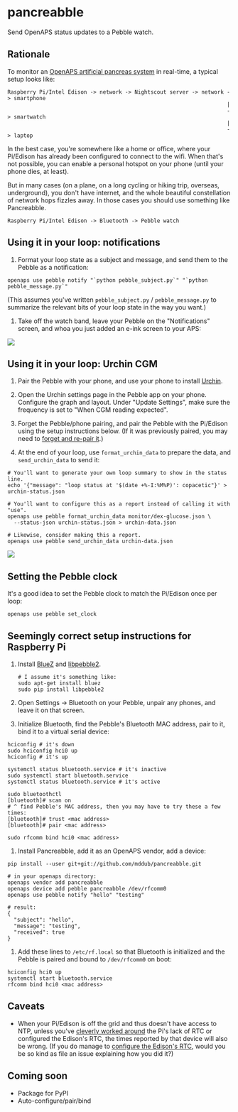 # pancreabble

Send OpenAPS status updates to a Pebble watch.

## Rationale

To monitor an [OpenAPS artificial pancreas system](https://github.com/openaps/docs) in real-time, a typical setup looks like:
```
Raspberry Pi/Intel Edison -> network -> Nightscout server -> network -> smartphone
                                                                     |
                                                                     -> smartwatch
                                                                     |
                                                                     -> laptop
```

In the best case, you're somewhere like a home or office, where your Pi/Edison has already been configured to connect to the wifi. When that's not possible, you can enable a personal hotspot on your phone (until your phone dies, at least).

But in many cases (on a plane, on a long cycling or hiking trip, overseas, underground), you don't have internet, and the whole beautiful constellation of network hops fizzles away. In those cases you should use something like Pancreabble.
```
Raspberry Pi/Intel Edison -> Bluetooth -> Pebble watch
```

## Using it in your loop: notifications

1. Format your loop state as a subject and message, and send them to the Pebble as a notification:
  ```
  openaps use pebble notify "`python pebble_subject.py`" "`python pebble_message.py`"
  ```

  (This assumes you've written `pebble_subject.py` / `pebble_message.py` to summarize the relevant bits of your loop state in the way you want.)

1. Take off the watch band, leave your Pebble on the "Notifications" screen, and whoa you just added an e-ink screen to your APS:

  ![](http://i.imgur.com/hapQB8I.jpg)

## Using it in your loop: Urchin CGM

1. Pair the Pebble with your phone, and use your phone to install [Urchin](https://github.com/mddub/urchin-cgm).

1. Open the Urchin settings page in the Pebble app on your phone. Configure the graph and layout. Under "Update Settings", make sure the frequency is set to "When CGM reading expected".

1. Forget the Pebble/phone pairing, and pair the Pebble with the Pi/Edison using the setup instructions below. (If it was previously paired, you may need to [forget and re-pair it](https://gist.github.com/0/c73e2557d875446b9603).)

1. At the end of your loop, use `format_urchin_data` to prepare the data, and `send_urchin_data` to send it:
  ```
  # You'll want to generate your own loop summary to show in the status line.
  echo '{"message": "loop status at '$(date +%-I:%M%P)': copacetic"}' > urchin-status.json

  # You'll want to configure this as a report instead of calling it with "use".
  openaps use pebble format_urchin_data monitor/dex-glucose.json \
    --status-json urchin-status.json > urchin-data.json

  # Likewise, consider making this a report.
  openaps use pebble send_urchin_data urchin-data.json
  ```

  ![](http://i.imgur.com/n5dcNj1.jpg)

## Setting the Pebble clock

It's a good idea to set the Pebble clock to match the Pi/Edison once per loop:
```
openaps use pebble set_clock
```

## Seemingly correct setup instructions for Raspberry Pi

1. Install [BlueZ](http://www.bluez.org/) and [libpebble2](https://github.com/pebble/libpebble2).

   ```
   # I assume it's something like:
   sudo apt-get install bluez
   sudo pip install libpebble2
   ```

1. Open Settings -> Bluetooth on your Pebble, unpair any phones, and leave it on that screen.

1. Initialize Bluetooth, find the Pebble's Bluetooth MAC address, pair to it, bind it to a virtual serial device:

  ```
  hciconfig # it's down
  sudo hciconfig hci0 up
  hciconfig # it's up

  systemctl status bluetooth.service # it's inactive
  sudo systemctl start bluetooth.service
  systemctl status bluetooth.service # it's active

  sudo bluetoothctl
  [bluetooth]# scan on
  # ^ find Pebble's MAC address, then you may have to try these a few times:
  [bluetooth]# trust <mac address>
  [bluetooth]# pair <mac address>

  sudo rfcomm bind hci0 <mac address>
  ```

1. Install Pancreabble, add it as an OpenAPS vendor, add a device:

  ```
  pip install --user git+git://github.com/mddub/pancreabble.git

  # in your openaps directory:
  openaps vendor add pancreabble
  openaps device add pebble pancreabble /dev/rfcomm0
  openaps use pebble notify "hello" "testing"

  # result:
  {
    "subject": "hello",
    "message": "testing",
    "received": true
  }
  ```

1. Add these lines to `/etc/rf.local` so that Bluetooth is initialized and the Pebble is paired and bound to `/dev/rfcomm0` on boot:
  ```
  hciconfig hci0 up
  systemctl start bluetooth.service
  rfcomm bind hci0 <mac address>
  ```

## Caveats

* When your Pi/Edison is off the grid and thus doesn't have access to NTP, unless you've [cleverly worked around](https://github.com/openaps/oref0/blob/master/bin/clockset.sh) the Pi's lack of RTC or configured the Edison's RTC, the times reported by that device will also be wrong. (If you do manage to [configure the Edison's RTC](https://communities.intel.com/thread/55831?start=0&tstart=0), would you be so kind as file an issue explaining how you did it?)

## Coming soon

* Package for PyPI
* Auto-configure/pair/bind
